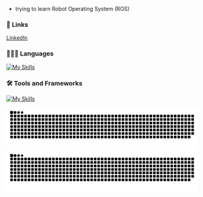 - trying to learn Robot Operating System (ROS)

### 🔗 Links
 [LinkedIn](https://www.linkedin.com/in/tarunkuddu/)

### 👨🏼‍💻 Languages
[![My Skills](https://skillicons.dev/icons?i=matlab,py,c,cpp,java)](https://skillicons.dev)
### 🛠 Tools and Frameworks
[![My Skills](https://skillicons.dev/icons?i=linux,vscode)](https://skillicons.dev)

![Contributions](https://github.com/mahfoozm/mahfoozm/blob/output/github-contribution-grid-snake.svg#gh-light-mode-only)
![Contributions](https://github.com/mahfoozm/mahfoozm/blob/output/github-contribution-grid-snake-dark.svg#gh-dark-mode-only)
